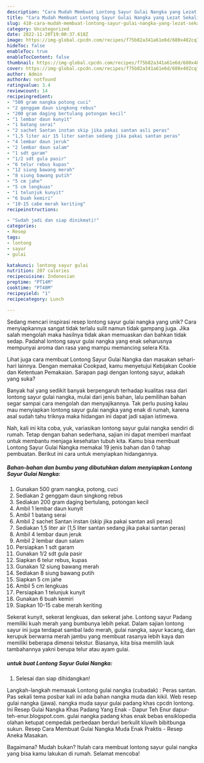 ```yaml
---
description: "Cara Mudah Membuat Lontong Sayur Gulai Nangka yang Lezat Sekali"
title: "Cara Mudah Membuat Lontong Sayur Gulai Nangka yang Lezat Sekali"
slug: 410-cara-mudah-membuat-lontong-sayur-gulai-nangka-yang-lezat-sekali
category: Uncategorized
date: 2022-11-20T19:00:37.618Z
image: https://img-global.cpcdn.com/recipes/f75b82a341a61e6d/680x482cq70/lontong-sayur-gulai-nangka-foto-resep-utama.jpg
hideToc: false
enableToc: true
enableTocContent: false
thumbnail: https://img-global.cpcdn.com/recipes/f75b82a341a61e6d/680x482cq70/lontong-sayur-gulai-nangka-foto-resep-utama.jpg
cover: https://img-global.cpcdn.com/recipes/f75b82a341a61e6d/680x482cq70/lontong-sayur-gulai-nangka-foto-resep-utama.jpg
author: Admin
authorAv: notfound
ratingvalue: 3.4
reviewcount: 14
recipeingredient:
- "500 gram nangka potong cuci"
- "2 genggam daun singkong rebus"
- "200 gram daging bertulang potongan kecil"
- "1 lembar daun kunyit"
- "1 batang serai"
- "2 sachet Santan instan skip jika pakai santan asli peras"
- "1,5 liter air 15 liter santan sedang jika pakai santan peras"
- "4 lembar daun jeruk"
- "2 lembar daun salam"
- "1 sdt garam"
- "1/2 sdt gula pasir"
- "6 telur rebus kupas"
- "12 siung bawang merah"
- "8 siung bawang putih"
- "5 cm jahe"
- "5 cm lengkuas"
- "1 telunjuk kunyit"
- "6 buah kemiri"
- "10-15 cabe merah keriting"
recipeinstructions:

- "Sudah jadi dan siap dinikmati!"
categories:
- Resep
tags:
- lontong
- sayur
- gulai

katakunci: lontong sayur gulai 
nutrition: 207 calories
recipecuisine: Indonesian
preptime: "PT14M"
cooktime: "PT40M"
recipeyield: "1"
recipecategory: Lunch

---
```





Sedang mencari inspirasi resep lontong sayur gulai nangka yang unik? Cara menyiapkannya sangat tidak terlalu sulit namun tidak gampang juga. Jika salah mengolah maka hasilnya tidak akan memuaskan dan bahkan tidak sedap. Padahal lontong sayur gulai nangka yang enak seharusnya mempunyai aroma dan rasa yang mampu memancing selera Kita.





Lihat juga cara membuat Lontong Sayur Gulai Nangka dan masakan sehari-hari lainnya. Dengan memakai Cookpad, kamu menyetujui Kebijakan Cookie dan Ketentuan Pemakaian. Sarapan pagi dengan lontong sayur, adakah yang suka?

Banyak hal yang sedikit banyak berpengaruh terhadap kualitas rasa dari lontong sayur gulai nangka, mulai dari jenis bahan, lalu pemilihan bahan segar sampai cara mengolah dan menyajikannya. Tak perlu pusing kalau mau menyiapkan lontong sayur gulai nangka yang enak di rumah, karena asal sudah tahu triknya maka hidangan ini dapat jadi sajian istimewa.






Nah, kali ini kita coba, yuk, variasikan lontong sayur gulai nangka sendiri di rumah. Tetap dengan bahan sederhana, sajian ini dapat memberi manfaat untuk membantu menjaga kesehatan tubuh kita. Kamu bisa membuat Lontong Sayur Gulai Nangka memakai 19 jenis bahan dan 0 tahap pembuatan. Berikut ini cara untuk menyiapkan hidangannya.

<!--inarticleads1-->

##### Bahan-bahan dan bumbu yang dibutuhkan dalam menyiapkan Lontong Sayur Gulai Nangka:

1. Gunakan 500 gram nangka, potong, cuci
1. Sediakan 2 genggam daun singkong rebus
1. Sediakan 200 gram daging bertulang, potongan kecil
1. Ambil 1 lembar daun kunyit
1. Ambil 1 batang serai
1. Ambil 2 sachet Santan instan (skip jika pakai santan asli peras)
1. Sediakan 1,5 liter air (1,5 liter santan sedang jika pakai santan peras)
1. Ambil 4 lembar daun jeruk
1. Ambil 2 lembar daun salam
1. Persiapkan 1 sdt garam
1. Gunakan 1/2 sdt gula pasir
1. Siapkan 6 telur rebus, kupas
1. Gunakan 12 siung bawang merah
1. Sediakan 8 siung bawang putih
1. Siapkan 5 cm jahe
1. Ambil 5 cm lengkuas
1. Persiapkan 1 telunjuk kunyit
1. Gunakan 6 buah kemiri
1. Siapkan 10-15 cabe merah keriting


Sekerat kunyit, sekerat lengkuas, dan sekerat jahe. Lontong sayur Padang memiliki kuah merah yang bumbunya lebih pekat. Dalam sajian lontong sayur ini juga terdapat sambal lado merah, gulai nangka, sayur kacang, dan kerupuk berwarna merah jambu yang membuat rasanya lebih kaya dan memiliki beberapa dimensi tekstur. Biasanya, kita bisa memilih lauk tambahannya yakni berupa telur atau ayam gulai. 

<!--inarticleads2-->

#####  untuk buat Lontong Sayur Gulai Nangka:


1. Selesai dan siap dihidangkan!

Langkah-langkah memasak Lontong gulai nangka (cubadak) : Peras santan. Pas sekali tema posbar kali ini ada bahan nangka muda dan kikil. Web resep gulai nangka (jawa). nangka muda sayur gulai padang khas cpcdn lontong. Ini Resep Gulai Nangka Khas Padang Yang Enak - Dapur Teh Enur dapur-teh-enur.blogspot.com. gulai nangka padang khas enak bebas ensiklopedia olahan ketupat cempedak perbedaan berduri berkulit kluwih bibitbunga sukun. Resep Cara Membuat Gulai Nangka Muda Enak Praktis - Resep Aneka Masakan. 

Bagaimana? Mudah bukan? Itulah cara membuat lontong sayur gulai nangka yang bisa kamu lakukan di rumah. Selamat mencoba!
